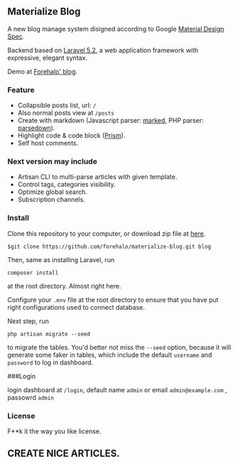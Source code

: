 ## Materialize Blog

A new blog manage system disigned according to Google [Material Design Spec](https://www.google.com/design/spec/material-design/introduction.html).

Backend based on [Laravel 5.2](https://laravel.com), a web application framework with expressive, elegant syntax.

Demo at [Forehalo' blog](http://forehalo.me).

### Feature

* Collapsible posts list, url: `/`
* Also normal posts view at `/posts`
* Create with markdown (Javascript parser: [marked](https://github.com/chjj/marked), PHP parser: [parsedown](https://github.com/erusev/parsedown)).
* Highlight code & code block ([Prism](http://prismjs.com)).
* Self host comments.

### Next version may include

* Artisan CLI to multi-parse articles with given template.
* Control tags, categories visibility.
* Optimize global search.
* Subscription channels.

### Install

Clone this repository to your computer, or download zip file at [here](https://github.com/forehalo/materialize-blog/archive/master.zip).

    $git clone https://github.com/forehalo/materialize-blog.git blog

Then, same as installing Laravel, run

    composer install

at the root directory. Almost right here.

Configure your `.env` file at the root directory to ensure that you have put right configurations used to connect database.

Next step, run

    php artisan migrate --seed

to migrate the tables. You'd better not miss the `--seed` option, because it will generate some faker in tables, which include the default `username` and `password` to log in dashboard.

###Login

login dashboard at `/login`, default name `admin` or email `admin@example.com` , passowrd `admin`

### License

F**k it the way you like license.

## CREATE NICE ARTICLES.

